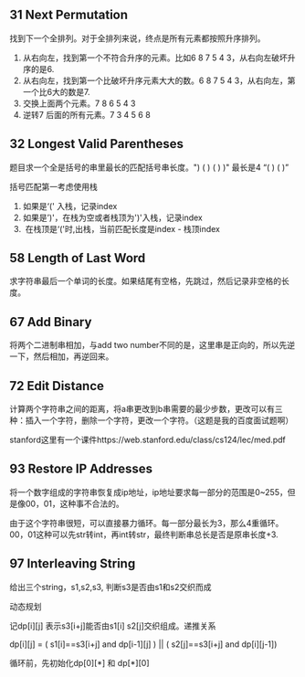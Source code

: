 ## 31 Next Permutation

找到下一个全排列。对于全排列来说，终点是所有元素都按照升序排列。

1. 从右向左，找到第一个不符合升序的元素。比如6 8 7 5 4 3，从右向左破坏升序的是6.
2. 从右向左，找到第一个比破坏升序元素大大的数。6 8 7 5 4 3，从右向左，第一个比6大的数是7.
3. 交换上面两个元素。7 8 6 5 4 3
4. 逆转7 后面的所有元素。7 3 4 5 6 8

## 32 Longest Valid Parentheses

题目求一个全是括号的串里最长的匹配括号串长度。") ( ) ( ) )" 最长是4 “( ) ( )”

括号匹配第一考虑使用栈

1. 如果是‘(' 入栈，记录index
2. 如果是’)'，在栈为空或者栈顶为')'入栈，记录index
3. ​                  在栈顶是‘('时,出栈，当前匹配长度是index - 栈顶index

## 58 Length of Last Word

求字符串最后一个单词的长度。如果结尾有空格，先跳过，然后记录非空格的长度。

## 67 Add Binary

将两个二进制串相加，与add two number不同的是，这里串是正向的，所以先逆一下，然后相加，再逆回来。

## 72 Edit Distance

计算两个字符串之间的距离，将a串更改到b串需要的最少步数，更改可以有三种：插入一个字符，删除一个字符，更改一个字符。（这题是我的百度面试题啊）

stanford这里有一个课件https://web.stanford.edu/class/cs124/lec/med.pdf

## 93 Restore IP Addresses

将一个数字组成的字符串恢复成ip地址，ip地址要求每一部分的范围是0~255，但是像00，01，这种事不合法的。

由于这个字符串很短，可以直接暴力循环。每一部分最长为3，那么4重循环。00，01这种可以先str转int，再int转str，最终判断串总长是否是原串长度+3.

## 97 Interleaving String

给出三个string，s1,s2,s3, 判断s3是否由s1和s2交织而成

动态规划

记dp\[i][j] 表示s3\[i+j]能否由s1\[i] s2[j]交织组成。递推关系

dp\[i][j] = ( s1\[i]==s3[i+j] and dp\[i-1][j] ) || ( s2\[j]==s3[i+j] and dp\[i][j-1])

循环前，先初始化dp\[0][\*] 和 dp\[\*][0]
